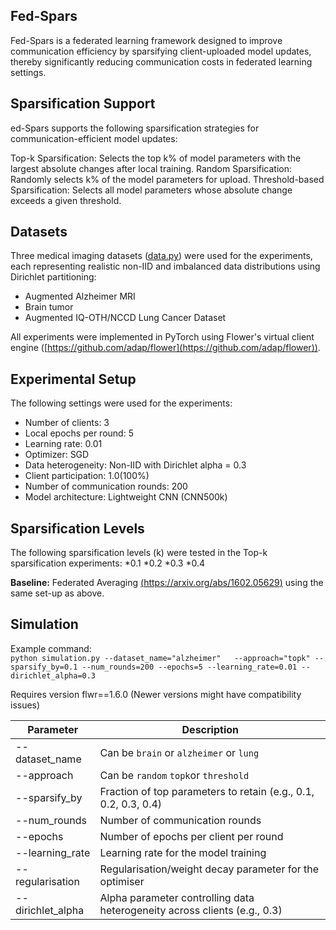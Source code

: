 ## Fed-Spars
 
Fed-Spars is a federated learning framework designed to improve communication efficiency by sparsifying client-uploaded model updates, thereby significantly reducing 
communication costs in federated learning settings.

## Sparsification Support
ed-Spars supports the following sparsification strategies for communication-efficient model updates:

Top-k Sparsification: Selects the top k% of model parameters with the largest absolute changes after local training.
Random Sparsification: Randomly selects k% of the model parameters for upload.
Threshold-based Sparsification: Selects all model parameters whose absolute change exceeds a given threshold.

## Datasets
Three medical imaging datasets ([data.py](data.py)) were used for the experiments, each representing realistic non-IID and imbalanced data distributions
 using Dirichlet partitioning:

* Augmented Alzheimer MRI 
* Brain tumor 
* Augmented IQ-OTH/NCCD Lung Cancer Dataset


All experiments were implemented in PyTorch using Flower's virtual client engine ([https://github.com/adap/flower](https://github.com/adap/flower)).

## Experimental Setup
The following settings were used for the experiments:

* Number of clients: 3
* Local epochs per round: 5
* Learning rate: 0.01
* Optimizer: SGD
* Data heterogeneity: Non-IID with Dirichlet alpha = 0.3
* Client participation: 1.0(100%)
* Number of communication rounds: 200
* Model architecture: Lightweight CNN (CNN500k)

## Sparsification Levels
The following sparsification levels (k) were tested in the Top-k sparsification experiments:
*0.1
*0.2
*0.3
*0.4

**Baseline:**
Federated Averaging [(https://arxiv.org/abs/1602.05629)](https://arxiv.org/abs/1602.05629) using the same set-up as above.

## Simulation

Example command:  
``python simulation.py --dataset_name="alzheimer"   --approach="topk" --sparsify_by=0.1 --num_rounds=200 --epochs=5 --learning_rate=0.01 --dirichlet_alpha=0.3``

Requires version flwr==1.6.0 (Newer versions might have compatibility issues)

| Parameter          | Description                                                                                                                                |
|--------------------|--------------------------------------------------------------------------------------------------------------------------------------------|
| --dataset_name     | Can be ``brain`` or ``alzheimer`` or ``lung``                                                                                              |              |                                                                     |
| --approach         | Can be ``random`` ``topk``or ``threshold``                                                                                                 |
| --sparsify_by      | Fraction of top parameters to retain (e.g., 0.1, 0.2, 0.3, 0.4)                                                                            |
| --num_rounds       | Number of communication rounds                                                                                                             |                 |
| --epochs           | Number of epochs per client per round                                                                                                      |
| --learning_rate    | Learning rate for the model training                                                                                                       |
| --regularisation   | Regularisation/weight decay parameter for the optimiser                                                                                    |
| --dirichlet_alpha  | Alpha parameter controlling data heterogeneity across clients (e.g., 0.3)                                                                  |         |

